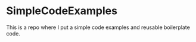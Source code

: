 # SimpleCodeExamples
This is a repo where I put a simple code examples and reusable boilerplate code.
